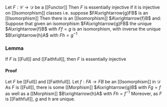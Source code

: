 Let $F:\mathcal{C}\to \mathcal{D}$ be a [[Functor]]
Then $F$ is essentially injective if it is injective on [[Isomorphism]] classes
i.e. suppose $FA\xrightarrow{g}FB$ is an [[Isomorphism]]
Then there is an [[Isomorphism]] $A\xrightarrow{f}B$ and:
Suppose that given an isomorphism $FA\xrightarrow{g}FB$ 
the unique $A\xrightarrow{f}B$ with $Ff=g$ is an isomorphism, 
with inverse the unique $B\xrightarrow{h}A$ with $Fh=g^{-1}$
### Lemma
If $F$ is [[Full]] and [[Faithfull]], then $F$ is essentially injective
#### Proof
Let $F$ be [[Full]] and [[Faithfull]].
Let $f:FA\to FB$ be an [[Isomorphism]] in $\mathcal{D}$
As $F$ is [[Full]], there is some [[Morphism]] $A\xrightarrow{g}B$ with $Fg=f$
as well as a [[Morphism]] $B\xrightarrow{h}A$ with $Fh=f^{-1}$
Moreover, as $F$ is [[Faithfull]], $g$ and $h$ are unique.


